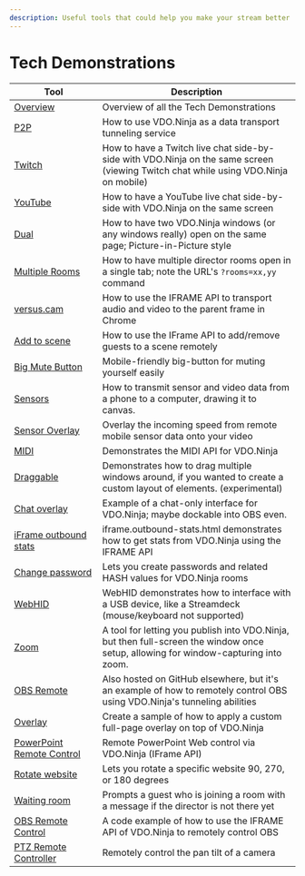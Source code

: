 ```yaml
---
description: Useful tools that could help you make your stream better
---
```


# Tech Demonstrations

<table><thead><tr><th width="197">Tool</th><th width="549">Description</th></tr></thead><tbody><tr><td><a href="https://vdo.ninja/examples/">Overview</a></td><td>Overview of all the Tech Demonstrations</td></tr><tr><td><a href="https://vdo.ninja/examples/p2p.html">P2P</a></td><td>How to use VDO.Ninja as a data transport tunneling service</td></tr><tr><td><a href="https://vdo.ninja/twitch">Twitch</a></td><td>How to have a Twitch live chat side-by-side with VDO.Ninja on the same screen (viewing Twitch chat while using VDO.Ninja on mobile)</td></tr><tr><td><a href="https://vdo.ninja/examples/youtube.html">YouTube</a></td><td>How to have a YouTube live chat side-by-side with VDO.Ninja on the same screen</td></tr><tr><td><a href="https://vdo.ninja/examples/dual.html">Dual</a></td><td>How to have two VDO.Ninja windows (or any windows really) open on the same page; Picture-in-Picture style</td></tr><tr><td><a href="https://vdo.ninja/examples/multi.html?rooms=room1xx,room2xx,room3xx">Multiple Rooms</a></td><td>How to have multiple director rooms open in a single tab; note the URL's <code>?rooms=xx,yy</code> command</td></tr><tr><td><a href="https://versus.cam/">versus.cam</a></td><td>How to use the IFRAME API to transport audio and video to the parent frame in Chrome</td></tr><tr><td><a href="https://vdo.ninja/examples/addtoscene.html">Add to scene</a></td><td>How to use the IFrame API to add/remove guests to a scene remotely</td></tr><tr><td><a href="https://vdo.ninja/examples/bigmutebutton.html">Big Mute Button</a></td><td>Mobile-friendly big-button for muting yourself easily</td></tr><tr><td><a href="https://vdo.ninja/examples/sensors.html">Sensors</a></td><td>How to transmit sensor and video data from a phone to a computer, drawing it to canvas.</td></tr><tr><td><a href="https://vdo.ninja/examples/sensoroverlay.html">Sensor Overlay</a></td><td>Overlay the incoming speed from remote mobile sensor data onto your video</td></tr><tr><td><a href="https://vdo.ninja/midi">MIDI</a></td><td>Demonstrates the MIDI API for VDO.Ninja</td></tr><tr><td><a href="https://vdo.ninja/examples/draggable.html">Draggable</a></td><td>Demonstrates how to drag multiple windows around, if you wanted to create a custom layout of elements. (experimental)</td></tr><tr><td><a href="https://vdo.ninja/examples/chatoverlay.html">Chat overlay</a></td><td>Example of a chat-only interface for VDO.Ninja; maybe dockable into OBS even.</td></tr><tr><td><a href="https://vdo.ninja/examples/iframe.outbound-stats.html">iFrame outbound stats</a></td><td>iframe.outbound-stats.html demonstrates how to get stats from VDO.Ninja using the IFRAME API</td></tr><tr><td><a href="https://vdo.ninja/examples/changepass.html">Change password</a></td><td>Lets you create passwords and related HASH values for VDO.Ninja rooms</td></tr><tr><td><a href="https://vdo.ninja/webhid">WebHID</a></td><td>WebHID demonstrates how to interface with a USB device, like a Streamdeck (mouse/keyboard not supported)</td></tr><tr><td><a href="https://vdo.ninja/examples/zoom.html">Zoom</a></td><td>A tool for letting you publish into VDO.Ninja, but then full-screen the window once setup, allowing for window-capturing into zoom.</td></tr><tr><td><a href="https://vdo.ninja/examples/obs_remote/index">OBS Remote</a></td><td>Also hosted on GitHub elsewhere, but it's an example of how to remotely control OBS using VDO.Ninja's tunneling abilities</td></tr><tr><td><a href="https://vdo.ninja/alpha/examples/overlay">Overlay</a></td><td>Create a sample of how to apply a custom full-page overlay on top of VDO.Ninja</td></tr><tr><td><a href="https://vdo.ninja/examples/powerpoint">PowerPoint Remote Control</a></td><td>Remote PowerPoint Web control via VDO.Ninja (IFrame API)</td></tr><tr><td><a href="https://vdo.ninja/examples/rotated.html">Rotate website</a></td><td>Lets you rotate a specific website 90, 270, or 180 degrees</td></tr><tr><td><a href="https://vdo.ninja/examples/waitingroom?room=TESTROOM123">Waiting room</a></td><td>Prompts a guest who is joining a room with a message if the director is not there yet</td></tr><tr><td><a href="https://vdo.ninja/alpha/examples/obsremote">OBS Remote Control</a></td><td>A code example of how to use the IFRAME API of VDO.Ninja to remotely control OBS</td></tr><tr><td><a href="https://vdo.ninja/alpha/examples/ptz">PTZ Remote Controller</a></td><td>Remotely control the pan tilt of a camera</td></tr></tbody></table>
